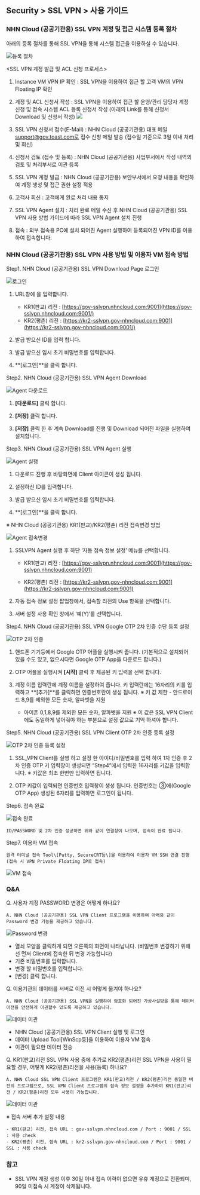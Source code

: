 ## Security > SSL VPN > 사용 가이드

### NHN Cloud (공공기관용) SSL VPN 계정 및 접근 시스템 등록 절차

아래의 등록 절차를 통해 SSL VPN을 통해 시스템 접근을 이용하실 수 있습니다.

![등록 절차](https://static.toastoven.net/prod_gov_security/ssl-vpn-2.png)

<SSL VPN 계정 발급 및 ACL 신청 프로세스>

1. Instance VM VPN IP 확인 : SSL VPN을 이용하여 접근 할 고객 VM의 VPN Floating IP 확인

2. 계정 및 ACL 신청서 작성 : SSL VPN을 이용하여 접근 할 운영/관리 담당자 계정 신청 및 접속 시스템 ACL 등록 신청서 작성
   (아래의 Link를 통해 신청서 Download 및 신청서 작성)
   [![](https://static.toastoven.net/prod_gov_security/fileicon_download_excel.png)](https://static.toastoven.net/prod_gov_security/NHN%20Cloud%20%EB%B0%A9%ED%99%94%EB%B2%BD%20%EB%B0%8F%20SSL%20VPN%20%EC%A0%95%EC%B1%85%20%EC%8B%A0%EC%B2%AD%EC%84%9C.xlsx)

3.  SSL VPN 신청서 접수(E-Mail) : NHN Cloud (공공기관용) 대표 메일 support@gov.toast.com로 접수 신청 메일 발송 (접수일 기준으로 3일 이내 처리 및 회신)

4.  신청서 검토 (접수 및 등록) : NHN Cloud (공공기관용) 사업부서에서 작성 내역의 검토 및 처리부서로 이관 등록

5.  SSL VPN 계정 발급 : NHN Cloud (공공기관용) 보안부서에서 요청 내용을 확인하여 계정 생성 및 접근 권한 설정 적용

6.  고객사 회신 : 고객에게 완료 처리 내용 통지

7.  SSL VPN Agent 설치 : 처리 완료 메일 수신 후 NHN Cloud (공공기관용) SSL VPN 사용 방법 가이드에 따라 SSL VPN Agent 설치 진행

8.  접속 : 외부 접속용 PC에 설치 되어진 Agent 실행하여 등록되어진 VPN ID를 이용하여 접속합니다.

### NHN Cloud (공공기관용) SSL VPN 사용 방법 및 이용자 VM 접속 방법

Step1. NHN Cloud (공공기관용) SSL VPN Download Page 로그인

![로그인](https://static.toastoven.net/prod_gov_security/ssl-vpn-3-1.png)

1.  URL창에  을 입력합니다.
    * KR1(판교) 리전 : [https://gov-sslvpn.nhncloud.com:9001](https://gov-sslvpn.nhncloud.com:9001/)
    * KR2(평촌) 리전 : [https://kr2-sslvpn.gov-nhncloud.com:9001](https://kr2-sslvpn.gov-nhncloud.com:9001/)

2.  발급 받으신 ID를 입력 합니다.

3.  발급 받으신 임시 초기 비밀번호를 입력합니다.

4.  **\[로그인\]**을 클릭 합니다.

Step2. NHN Cloud (공공기관용) SSL VPN Agent Download

![Agent 다운로드](https://static.toastoven.net/prod_gov_security/ssl-vpn-4-1.png)

1.  **\[다운로드\]** 클릭 합니다.

2.  **\[저장\]** 클릭 합니다.

3.  **\[저장\]** 클릭 한 후 계속 Download를 진행 및 Download 되어진 파일을 실행하여 설치합니다.

Step3. NHN Cloud (공공기관용) SSL VPN Agent 실행

![Agent 실행](https://static.toastoven.net/prod_gov_security/ssl-vpn-5.png)

1.  다운로드 진행 후 바탕화면에 Client 아이콘이 생성 됩니다.

2.  설정하신 ID를 입력합니다.

3.  발급 받으신 임시 초기 비밀번호를 입력합니다.

4.  **\[로그인\]**을 클릭 합니다.

※ NHN Cloud (공공기관용) KR1(판교)/KR2(평촌) 리전 접속변경 방법

![Agent 접속변경](https://static.toastoven.net/prod_gov_security/ssl-vpn-5(230613).png)

1. SSLVPN Agent 실행 후 하단 ‘자동 접속 정보 설정’ 메뉴를 선택합니다.

    * KR1(판교) 리전 : [https://gov-sslvpn.nhncloud.com:9001](https://gov-sslvpn.nhncloud.com:9001)
    
    * KR2(평촌) 리전 : [https://kr2-sslvpn.gov-nhncloud.com:9001](https://kr2-sslvpn.gov-nhncloud.com:9001)

2. 자동 접속 정보 설정 팝업창에서, 접속할 리전의 Use 항목을 선택합니다.

3. 서버 설정 사용 확인 창에서 ‘예(Y)’를 선택합니다.

Step4. NHN Cloud (공공기관용) SSL VPN Google OTP 2차 인증 수단 등록 설정

![OTP 2차 인증](https://static.toastoven.net/prod_gov_security/ssl-vpn-6.png)

1.  핸드폰 기기등에서 Google OTP 어플을 실행시켜 줍니다.
    (기본적으로 설치되어 있을 수도 있고, 없으시다면 Google OTP App을 다운로드 합니다.)

2.  OTP 어플을 실행시켜 **\[시작\]** 클릭 후 제공된 키 입력을 선택 합니다.

3.  계정 이름 입력란에 계정 이름을 설정하여 줍니다.
    키 입력란에는 16자리의 키를 입력하고 **\[추가\]**를 클릭하면 인증번호란이 생성 됩니다.
    ※ 키 값 제한 - 안드로이드 8,9를 제외한 모든 숫자, 알파벳을 지원
    - 아이폰 0,1,8,9를 제외한 모든 숫자, 알파벳을 지원
    ※ 이 값은 SSL VPN Client에도 동일하게 넣어줘야 하는 부분으로 설정 값으로 기억 하셔야 합니다.

Step5. NHN Cloud (공공기관용) SSL VPN Client OTP 2차 인증 등록 설정

![OTP 2차 인증 등록 설정](https://static.toastoven.net/prod_gov_security/ssl-vpn-7(230613).png)

1.  SSL\_VPN Client를 실행 하고 설정 한 아이디/비밀번호를 입력 하여 1차 인증 후 2차 인증 OTP 키 입력창이 생성되면 “Step4”에서 입력한 16자리를 키값을 입력합니다.
    ※ 키값은 최초 한번만 입력하면 됩니다.

2.  OTP 키값이 입력되면 인증번호 입력창이 생성 됩니다.
    인증번호는 ③에(Google OTP App) 생성된 6자리를 입력하면 로그인이 됩니다.

Step6. 접속 완료

![접속 완료](https://static.toastoven.net/prod_gov_security/ssl-vpn-8(230613).png)

    ID/PASSWORD 및 2차 인증 성공하면 위와 같이 연결창이 나오며, 접속이 완료 됩니다.

Step7. 이용자 VM 접속

    원격 터미널 접속 Tool\[Putty, SecureCRT등\]을 이용하여 이용자 VM SSH 연결 진행 (접속 시 VPN Private Floating IP로 접속)

![VM 접속](https://static.toastoven.net/prod_gov_security/ssl-vpn-9(230613).png)

### Q&A

Q. 사용자 계정 PASSWORD 변경은 어떻게 하나요?<br>
```
A. NHN Cloud (공공기관용) SSL VPN Client 프로그램을 이용하여 아래와 같이 Password 변경 기능을 제공하고 있습니다.
```

![Password 변경](https://static.toastoven.net/prod_gov_security/ssl-vpn-10(230613).png)

- 열쇠 모양을 클릭하게 되면 오른쪽의 화면이 나타납니다.
  (비밀번호 변경하기 위해선 먼저 Client에 접속한 뒤 변경 가능합니다)
- 기존 비밀번호를 입력합니다.
- 변경 할 비밀번호를 입력합니다.
- [변경] 클릭 합니다.


Q. 이용기관의 데이터를 서버로 이전 시 어떻게 옮겨야 하나요?<br>
```
A. NHN Cloud (공공기관용) SSL VPN을 실행하여 암호화 되어진 가상사설망을 통해 데이터 이전을 안전하게 이관할수 있도록 제공하고 있습니다.
```

![데이터 이관](https://static.toastoven.net/prod_gov_security/ssl-vpn-11(230613).png)

- NHN Cloud (공공기관용) SSL VPN Client 실행 및 로그인
- 데이터 Upload Tool[WinScp등]을 이용하여 이용자 VM 접속
- 이관이 필요한 데이터 전송


Q. KR1(판교)리전 SSL VPN 사용 중에 추가로 KR2(평촌)리전 SSL VPN을 사용이 필요할 경우, 어떻게 KR2(평촌)리전을 사용(등록) 하나요?<br>
```
A. NHN Cloud SSL VPN Client 프로그램은 KR1(판교)리전 / KR2(평촌)리전 동일한 버전의 프로그램으로, SSL VPN Client 프로그램의 접속 정보 설정을 추가하여 KR1(판교)리전 / KR2(평촌)리전 모두 사용이 가능합니다. 
```

![데이터 이관](https://static.toastoven.net/prod_gov_security/ssl-vpn-12(230613).png)

※ 접속 서버 추가 설정 내용

    - KR1(판교) 리전, 접속 URL : gov-sslvpn.nhncloud.com / Port : 9001 / SSL : 사용 check
    - KR2(평촌) 리전, 접속 URL : kr2-sslvpn.gov-nhncloud.com / Port : 9001 / SSL : 사용 check
    
### 참고
- SSL VPN 계정 생성 이후 30일 이내 접속 이력이 없으면 유휴 계정으로 전환되며, 90일 미접속 시 계정이 삭제됩니다.
